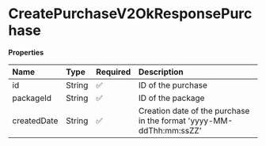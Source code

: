 # CreatePurchaseV2OkResponsePurchase

**Properties**

| Name        | Type   | Required | Description                                                         |
| :---------- | :----- | :------- | :------------------------------------------------------------------ |
| id          | String | ✅       | ID of the purchase                                                  |
| packageId   | String | ✅       | ID of the package                                                   |
| createdDate | String | ✅       | Creation date of the purchase in the format 'yyyy-MM-ddThh:mm:ssZZ' |
